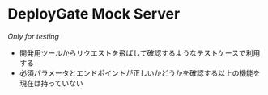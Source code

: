 # DeployGate Mock Server

*Only for testing*

- 開発用ツールからリクエストを飛ばして確認するようなテストケースで利用する
- 必須パラメータとエンドポイントが正しいかどうかを確認する以上の機能を現在は持っていない
